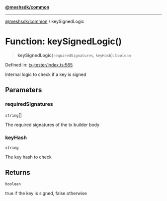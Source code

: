 [**@meshsdk/common**](../README.md)

***

[@meshsdk/common](../globals.md) / keySignedLogic

# Function: keySignedLogic()

> **keySignedLogic**(`requiredSignatures`, `keyHash`): `boolean`

Defined in: [tx-tester/index.ts:565](https://github.com/MeshJS/mesh/blob/1abde1553cbd7cf2cf4e40197fc0de9e4a7d0f49/packages/mesh-common/src/tx-tester/index.ts#L565)

Internal logic to check if a key is signed

## Parameters

### requiredSignatures

`string`[]

The required signatures of the tx builder body

### keyHash

`string`

The key hash to check

## Returns

`boolean`

true if the key is signed, false otherwise
